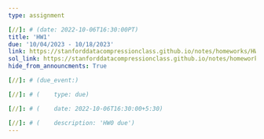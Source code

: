 ```yaml
---
type: assignment

[//]: # (date: 2022-10-06T16:30:00PT)
title: 'HW1'
due: '10/04/2023 - 10/18/2023'
link: https://stanforddatacompressionclass.github.io/notes/homeworks/HW1.html
sol_link: https://stanforddatacompressionclass.github.io/notes/homeworks/HW1_sol.html
hide_from_announcments: True

[//]: # (due_event:)

[//]: # (    type: due)

[//]: # (    date: 2022-10-06T16:30:00+5:30)

[//]: # (    description: 'HW0 due')
---
```

